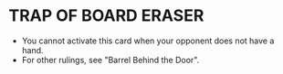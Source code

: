 # TRAP OF BOARD ERASER

*   You cannot activate this card when your opponent does not have a hand.
*   For other rulings, see "Barrel Behind the Door".
